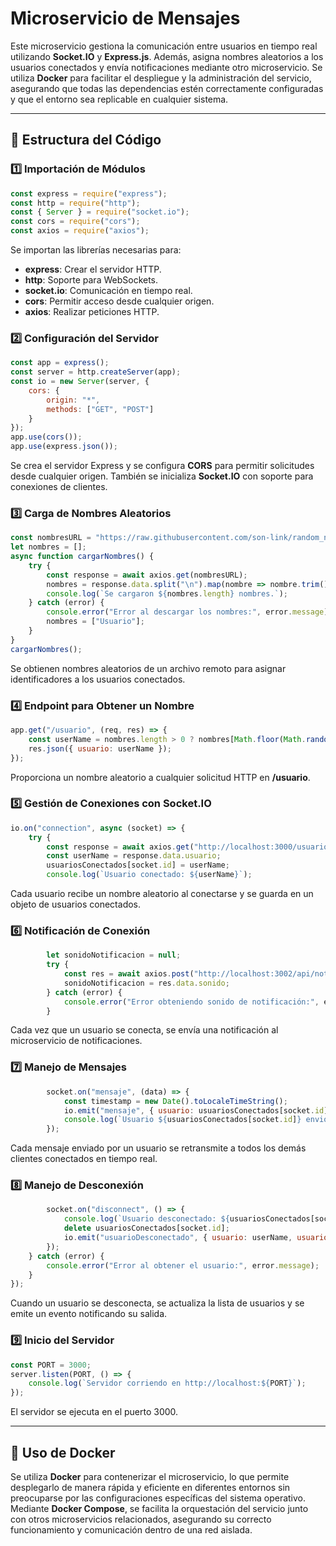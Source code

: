 # Microservicio de Mensajes

Este microservicio gestiona la comunicación entre usuarios en tiempo real utilizando **Socket.IO** y **Express.js**. Además, asigna nombres aleatorios a los usuarios conectados y envía notificaciones mediante otro microservicio. Se utiliza **Docker** para facilitar el despliegue y la administración del servicio, asegurando que todas las dependencias estén correctamente configuradas y que el entorno sea replicable en cualquier sistema.

---

## 📌 Estructura del Código

### 1️⃣ Importación de Módulos
```javascript
const express = require("express");
const http = require("http");
const { Server } = require("socket.io");
const cors = require("cors");
const axios = require("axios");
```
Se importan las librerías necesarias para:
- **express**: Crear el servidor HTTP.
- **http**: Soporte para WebSockets.
- **socket.io**: Comunicación en tiempo real.
- **cors**: Permitir acceso desde cualquier origen.
- **axios**: Realizar peticiones HTTP.

### 2️⃣ Configuración del Servidor
```javascript
const app = express();
const server = http.createServer(app);
const io = new Server(server, {
    cors: {
        origin: "*",
        methods: ["GET", "POST"]
    }
});
app.use(cors());
app.use(express.json());
```
Se crea el servidor Express y se configura **CORS** para permitir solicitudes desde cualquier origen. También se inicializa **Socket.IO** con soporte para conexiones de clientes.

### 3️⃣ Carga de Nombres Aleatorios
```javascript
const nombresURL = "https://raw.githubusercontent.com/son-link/random_npc_name_generator/master/names/m_jp.txt";
let nombres = [];
async function cargarNombres() {
    try {
        const response = await axios.get(nombresURL);
        nombres = response.data.split("\n").map(nombre => nombre.trim()).filter(nombre => nombre !== "");
        console.log(`Se cargaron ${nombres.length} nombres.`);
    } catch (error) {
        console.error("Error al descargar los nombres:", error.message);
        nombres = ["Usuario"];
    }
}
cargarNombres();
```
Se obtienen nombres aleatorios de un archivo remoto para asignar identificadores a los usuarios conectados.

### 4️⃣ Endpoint para Obtener un Nombre
```javascript
app.get("/usuario", (req, res) => {
    const userName = nombres.length > 0 ? nombres[Math.floor(Math.random() * nombres.length)] : "Usuario";
    res.json({ usuario: userName });
});
```
Proporciona un nombre aleatorio a cualquier solicitud HTTP en **/usuario**.

### 5️⃣ Gestión de Conexiones con Socket.IO
```javascript
io.on("connection", async (socket) => {
    try {
        const response = await axios.get("http://localhost:3000/usuario");
        const userName = response.data.usuario;
        usuariosConectados[socket.id] = userName;
        console.log(`Usuario conectado: ${userName}`);
```
Cada usuario recibe un nombre aleatorio al conectarse y se guarda en un objeto de usuarios conectados.

### 6️⃣ Notificación de Conexión
```javascript
        let sonidoNotificacion = null;
        try {
            const res = await axios.post("http://localhost:3002/api/notificar-conexion");
            sonidoNotificacion = res.data.sonido;
        } catch (error) {
            console.error("Error obteniendo sonido de notificación:", error.message);
        }
```
Cada vez que un usuario se conecta, se envía una notificación al microservicio de notificaciones.

### 7️⃣ Manejo de Mensajes
```javascript
        socket.on("mensaje", (data) => {
            const timestamp = new Date().toLocaleTimeString();
            io.emit("mensaje", { usuario: usuariosConectados[socket.id], mensaje: data, hora: timestamp });
            console.log(`Usuario ${usuariosConectados[socket.id]} envió un mensaje: ${data}`);
        });
```
Cada mensaje enviado por un usuario se retransmite a todos los demás clientes conectados en tiempo real.

### 8️⃣ Manejo de Desconexión
```javascript
        socket.on("disconnect", () => {
            console.log(`Usuario desconectado: ${usuariosConectados[socket.id]}`);
            delete usuariosConectados[socket.id];
            io.emit("usuarioDesconectado", { usuario: userName, usuarios: Object.values(usuariosConectados) });
        });
    } catch (error) {
        console.error("Error al obtener el usuario:", error.message);
    }
});
```
Cuando un usuario se desconecta, se actualiza la lista de usuarios y se emite un evento notificando su salida.

### 9️⃣ Inicio del Servidor
```javascript
const PORT = 3000;
server.listen(PORT, () => {
    console.log(`Servidor corriendo en http://localhost:${PORT}`);
});
```
El servidor se ejecuta en el puerto 3000.

---

## 🐳 Uso de Docker
Se utiliza **Docker** para contenerizar el microservicio, lo que permite desplegarlo de manera rápida y eficiente en diferentes entornos sin preocuparse por las configuraciones específicas del sistema operativo. Mediante **Docker Compose**, se facilita la orquestación del servicio junto con otros microservicios relacionados, asegurando su correcto funcionamiento y comunicación dentro de una red aislada.
